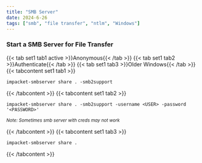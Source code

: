 ```yaml
---
title: "SMB Server"
date: 2024-6-26
tags: ["smb", "file transfer", "ntlm", "Windows"]
---
```


### Start a SMB Server for File Transfer

{{< tab set1 tab1 active >}}Anonymous{{< /tab >}}
{{< tab set1 tab2 >}}Authenticate{{< /tab >}}
{{< tab set1 tab3 >}}Older Windows{{< /tab >}}
{{< tabcontent set1 tab1 >}}

<div>

```console
impacket-smbserver share . -smb2support
```

</div>

{{< /tabcontent >}}
{{< tabcontent set1 tab2 >}}

<div>

```console
impacket-smbserver share . -smb2support -username <USER> -password '<PASSWORD>'
```

</div>

<small>*Note: Sometimes smb server with creds may not work*</small>

{{< /tabcontent >}}
{{< tabcontent set1 tab3 >}}

<div>

```console
impacket-smbserver share .
```

</div>

{{< /tabcontent >}}

<br>
